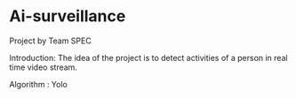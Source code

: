 # Ai-surveillance
Project by Team SPEC


Introduction: The idea of the project is to detect activities of a person in real time video stream.

Algorithm : Yolo
